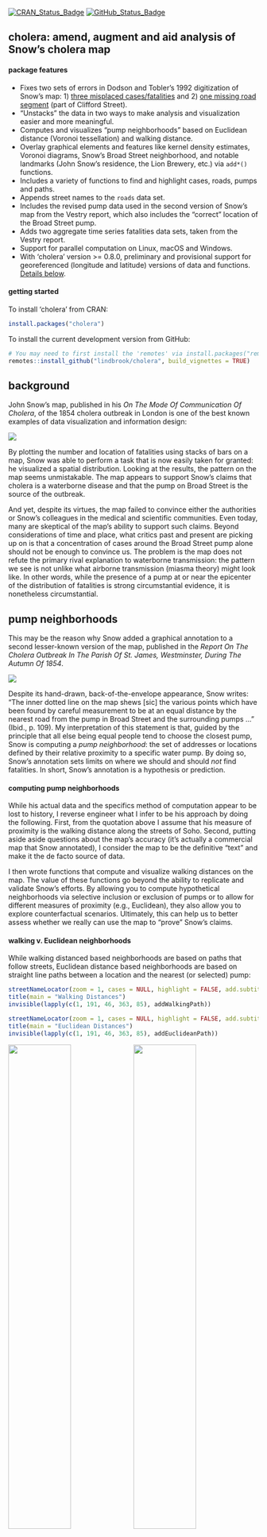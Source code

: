 
<!-- README.md is generated from README.Rmd. Please edit that file -->
[![CRAN\_Status\_Badge](https://www.r-pkg.org/badges/version/cholera)](https://cran.r-project.org/package=cholera)
[![GitHub\_Status\_Badge](https://img.shields.io/badge/GitHub-0.8.0.9527-red.svg)](https://github.com/lindbrook/cholera/blob/master/NEWS.md)
## cholera: amend, augment and aid analysis of Snow’s cholera map

#### package features

- Fixes two sets of errors in Dodson and Tobler’s 1992 digitization of
  Snow’s map: 1) [three misplaced
  cases/fatalities](https://github.com/lindbrook/cholera/blob/master/docs/notes/duplicate.missing.cases.notes.md)
  and 2) [one missing road
  segment](https://github.com/lindbrook/cholera/blob/master/docs/notes/clifford.md)
  (part of Clifford Street).
- “Unstacks” the data in two ways to make analysis and visualization
  easier and more meaningful.
- Computes and visualizes “pump neighborhoods” based on Euclidean
  distance (Voronoi tessellation) and walking distance.
- Overlay graphical elements and features like kernel density estimates,
  Voronoi diagrams, Snow’s Broad Street neighborhood, and notable
  landmarks (John Snow’s residence, the Lion Brewery, etc.) via `add*()`
  functions.
- Includes a variety of functions to find and highlight cases, roads,
  pumps and paths.
- Appends street names to the `roads` data set.
- Includes the revised pump data used in the second version of Snow’s
  map from the Vestry report, which also includes the “correct” location
  of the Broad Street pump.
- Adds two aggregate time series fatalities data sets, taken from the
  Vestry report.
- Support for parallel computation on Linux, macOS and Windows.
- With ‘cholera’ version \>= 0.8.0, preliminary and provisional support
  for georeferenced (longitude and latitude) versions of data and
  functions. [Details below](#longitude-and-latitude).

#### getting started

To install ‘cholera’ from CRAN:

``` r
install.packages("cholera")
```

To install the current development version from GitHub:

``` r
# You may need to first install the 'remotes' via install.packages("remotes").
remotes::install_github("lindbrook/cholera", build_vignettes = TRUE)
```

## background

John Snow’s map, published in his *On The Mode Of Communication Of
Cholera*, of the 1854 cholera outbreak in London is one of the best
known examples of data visualization and information design:

![](vignettes/msu-snows-mapB.jpg)

By plotting the number and location of fatalities using stacks of bars
on a map, Snow was able to perform a task that is now easily taken for
granted: he visualized a spatial distribution. Looking at the results,
the pattern on the map seems unmistakable. The map appears to support
Snow’s claims that cholera is a waterborne disease and that the pump on
Broad Street is the source of the outbreak.

And yet, despite its virtues, the map failed to convince either the
authorities or Snow’s colleagues in the medical and scientific
communities. Even today, many are skeptical of the map’s ability to
support such claims. Beyond considerations of time and place, what
critics past and present are picking up on is that a concentration of
cases around the Broad Street pump alone should not be enough to
convince us. The problem is the map does not refute the primary rival
explanation to waterborne transmission: the pattern we see is not unlike
what airborne transmission (miasma theory) might look like. In other
words, while the presence of a pump at or near the epicenter of the
distribution of fatalities is strong circumstantial evidence, it is
nonetheless circumstantial.

## pump neighborhoods

This may be the reason why Snow added a graphical annotation to a second
lesser-known version of the map, published in the *Report On The Cholera
Outbreak In The Parish Of St. James, Westminster, During The Autumn Of
1854*.

![](vignettes/fig12-6.png)

Despite its hand-drawn, back-of-the-envelope appearance, Snow writes:
“The inner dotted line on the map shews \[sic\] the various points which
have been found by careful measurement to be at an equal distance by the
nearest road from the pump in Broad Street and the surrounding pumps …”
(Ibid., p. 109). My interpretation of this statement is that, guided by
the principle that all else being equal people tend to choose the
closest pump, Snow is computing a *pump neighborhood*: the set of
addresses or locations defined by their relative proximity to a specific
water pump. By doing so, Snow’s annotation sets limits on where we
should and should *not* find fatalities. In short, Snow’s annotation is
a hypothesis or prediction.

#### computing pump neighborhoods

While his actual data and the specifics method of computation appear to
be lost to history, I reverse engineer what I infer to be his approach
by doing the following. First, from the quotation above I assume that
his measure of proximity is the walking distance along the streets of
Soho. Second, putting aside aside questions about the map’s accuracy
(it’s actually a commercial map that Snow annotated), I consider the map
to be the definitive “text” and make it the de facto source of data.

I then wrote functions that compute and visualize walking distances on
the map. The value of these functions go beyond the ability to replicate
and validate Snow’s efforts. By allowing you to compute hypothetical
neighborhoods via selective inclusion or exclusion of pumps or to allow
for different measures of proximity (e.g., Euclidean), they also allow
you to explore counterfactual scenarios. Ultimately, this can help us to
better assess whether we really can use the map to “prove” Snow’s
claims.

#### walking v. Euclidean neighborhoods

While walking distanced based neighborhoods are based on paths that
follow streets, Euclidean distance based neighborhoods are based on
straight line paths between a location and the nearest (or selected)
pump:

``` r
streetNameLocator(zoom = 1, cases = NULL, highlight = FALSE, add.subtitle = FALSE, add.title = FALSE)
title(main = "Walking Distances")
invisible(lapply(c(1, 191, 46, 363, 85), addWalkingPath))

streetNameLocator(zoom = 1, cases = NULL, highlight = FALSE, add.subtitle = FALSE, add.title = FALSE)
title(main = "Euclidean Distances")
invisible(lapply(c(1, 191, 46, 363, 85), addEuclideanPath))
```

<img src="man/figures/README-unnamed-chunk-4-1.png" width="50%" /><img src="man/figures/README-unnamed-chunk-4-2.png" width="50%" />

To build a neighborhood, we apply this algorithm to each location or
“address” with at least one observed fatality. This builds the
“observed” neighborhood:

``` r
plot(neighborhoodWalking())
plot(neighborhoodEuclidean())
```

<img src="man/figures/README-unnamed-chunk-5-1.png" width="50%" /><img src="man/figures/README-unnamed-chunk-5-2.png" width="50%" />

Ultimately, for testing purposes we want the “expected” neighborhoods.
For walking neighborhoods, I use the same approach but use simulated
data. Using `sp::spsample()` and `sp::Polygon()`, I place 20,000
regularly spaced points, which lie approximately 6 meters apart,
`unitMeter(dist(regular.cases[1:2, ]))`, across the face of the map and
then compute the shortest path to the nearest pump.

``` r
plot(neighborhoodWalking(case.set = "expected"), "area.polygons")
```

<img src="man/figures/README-unnamed-chunk-6-1.png" width="50%" />

For Euclidean distance based neighborhoods, we can use the same
simulated data and compute the as-the-crow-flies distance to the nearest
pump. Or, we can leverage a more computationally efficient approach,
Voronoi tessellation, which will produce the same neighborhoods.

``` r
plot(neighborhoodEuclidean(case.set = "expected"))
plot(neighborhoodVoronoi())
```

<img src="man/figures/README-unnamed-chunk-7-1.png" width="50%" /><img src="man/figures/README-unnamed-chunk-7-2.png" width="50%" />

#### exploring walking neighborhoods

To explore “observed” walking neighborhoods, use `neighborhoodWalking()`
with the `pump.select` argument:

``` r
plot(neighborhoodWalking(pump.select = 6:7))
plot(neighborhoodWalking(pump.select = -7))
```

<img src="man/figures/README-unnamed-chunk-8-1.png" width="50%" /><img src="man/figures/README-unnamed-chunk-8-2.png" width="50%" />

To explore “expected” walking neighborhoods, add the case.set =
“expected” argument:

``` r
plot(neighborhoodWalking(pump.select = 6:7, case.set = "expected"), type = "area.polygons")
plot(neighborhoodWalking(pump.select = -7, case.set = "expected"), type = "area.polygons")
```

<img src="man/figures/README-unnamed-chunk-9-1.png" width="50%" /><img src="man/figures/README-unnamed-chunk-9-2.png" width="50%" />

#### exploring Euclidean neighborhoods

To explore “observed” Euclidean neighborhoods, use
`neighborhoodEuclidean()` with the `pump.select` argument:

``` r
plot(neighborhoodEuclidean(pump.select = 6:7))
plot(neighborhoodEuclidean(pump.select = -7))
```

<img src="man/figures/README-unnamed-chunk-10-1.png" width="50%" /><img src="man/figures/README-unnamed-chunk-10-2.png" width="50%" />

To explore “expected” Euclidean neighborhoods, use
`neighborhoodVoronoi()` with the `pump.select` argument:

``` r
plot(neighborhoodVoronoi(pump.select = 6:7))
plot(neighborhoodVoronoi(pump.select = -7))
```

<img src="man/figures/README-unnamed-chunk-11-1.png" width="50%" /><img src="man/figures/README-unnamed-chunk-11-2.png" width="50%" />

#### parallelization

Parallelization is implemented using the ‘parallel’ package, which is
part of the base R distribution. Where applicable, parallelization is
enabled by default via `multi.core = TRUE` (you can also set or limit
the number of cores by passing an integer or by setting
`multi.core = FALSE`. Note that although some precautions are taken in
the R application, the developers of the ‘parallel’ package strongly
discourage against using parallelization within a GUI or embedded
environment. See `vignette("Parallelization")` for details. That said,
I’ve had few, if any, problems with using the package in parallel on
macOS with either the [R application](https://www.r-project.org/) or the
[RStudio IDE](https://posit.co/products/open-source/rstudio/).

#### longitude and latitude

[‘cholera’](https://cran.r-project.org/package=cholera) now has
preliminary, limited support for georeferenced (longitude and latitude)
versions of some data and functions. This support goes beyond a proof of
concept but is currently less than a complete re-implementation of the
package’s native (non-georeferenced) functionality. The georeferencing
was done manually using [QGIS](https://qgis.org/); specifically its
Georeferencer tool and its interface to
[OpenStreetMap](https://www.openstreetmap.org). The target coordinate
reference system (CRS) of these data is EPSG:4326. What makes this
effort preliminary is that the choice of ground control points,
transformation type (e.g., thin plate spine), and resampling method
(e.g., nearest neighbor) are still in flux. Thus, results and
coordinates may change in the future.

Six functions are available:

``` r
snowMap(latlong = TRUE)
```

<img src="man/figures/README-latlong-1.png" width="50%" />

``` r
plot(walkingPath(latlong = TRUE))
plot(walkingPath())  # Dodson and Tobler native scale for comparison
```

<img src="man/figures/README-latlong_walking_path-1.png" width="50%" /><img src="man/figures/README-latlong_walking_path-2.png" width="50%" />

``` r
plot(euclideanPath(latlong = TRUE))
plot(euclideanPath())  # Dodson and Tobler native scale for comparison
```

<img src="man/figures/README-latlong_euclidean_path-1.png" width="50%" /><img src="man/figures/README-latlong_euclidean_path-2.png" width="50%" />

``` r
plot(neighborhoodEuclidean(latlong = TRUE))
```

<img src="man/figures/README-latlong_euclidean-1.png" width="50%" />

``` r
plot(neighborhoodVoronoi(latlong = TRUE))
```

<img src="man/figures/README-latlong_voronoi-1.png" width="50%" />

``` r
plot(neighborhoodWalking(latlong = TRUE))
```

<img src="man/figures/README-latlong_walking-1.png" width="50%" />

#### vignettes

The vignettes are available in the package as well as online at the
links below.

[Duplicate and Missing
Cases](https://github.com/lindbrook/cholera/blob/master/docs/vignettes/duplicate.missing.cases.md)
describes the two coding errors and the three misplaced cases that I
argue are present in Dodson and Tobler’s (1992) digitization of Snow’s
map.

[“Unstacking”
Bars](https://github.com/lindbrook/cholera/blob/master/docs/vignettes/unstacking.bars.md)
discusses the inferential and visual reasons to “unstack” bars. Then, it
describes the two “unstacked” data sets: one using “fatalities” and one
using “addresses” as the unit of observation.

[Roads](https://github.com/lindbrook/cholera/blob/master/docs/vignettes/roads.md)
covers issues related to roads. This includes discussion of how and why
I move pump \#5 from Queen Street (I) to Marlborough Mews, the overall
structure of the `roads` data set, “valid” road names, and my
back-of-the-envelope translation from the map’s nominal scale to meters
(and yards).

[voronoiPolygons(): Tiles, Triangles and
Polygons](https://github.com/lindbrook/cholera/blob/master/docs/vignettes/tiles.polygons.md)
focuses on the `voronoiPolygons()` function, which extracts the vertices
of triangles (Delaunay triangulation) and tiles (Dirichelet or Voronoi
tessellation) from `deldir::deldir()` for use with polygon() and other
functions.

[Kernel Density
Plot](https://github.com/lindbrook/cholera/blob/master/docs/vignettes/kernel.density.md)
discusses the the syntax of `addKernelDensity()`, which allows you to
define “populations” and subsets of pumps. This syntax is used in many
of the functions in ‘cholera’.

[Time
Series](https://github.com/lindbrook/cholera/blob/master/docs/vignettes/time.series.md)
discusses functions and data related to the aggregate time series
fatalities data and the questions surrounding the effect of the removal
of the handle from the Broad Street pump.

[Parallelization](https://github.com/lindbrook/cholera/blob/master/docs/vignettes/parallelization.md)
discusses the parallelization of selected functions and provides
benchmark timings.

#### lab notes

The lab notes, which are only available online, go into detail about
certain issues and topics discussed in the vignettes:

[note on duplicate and missing
cases](https://github.com/lindbrook/cholera/blob/master/docs/notes/duplicate.missing.cases.notes.md)
documents the specifics of how I fixed the two apparent coding errors
and three apparently misplaced cases in Dodson and Tobler’s data.

[Clifford Street missing
segment](https://github.com/lindbrook/cholera/blob/master/docs/notes/clifford.md)
discusses the missing segment at the far Eastern end of Clifford Street
in Dodson and Tobler’s (1992) digitization of Snow’s map.

[computing street
addresses](https://github.com/lindbrook/cholera/blob/master/docs/notes/unstacking.bars.notes.md)
discusses how I use orthogonal projection and hierarchical cluster
analysis to “unstack” bars and compute a stack’s “address”.

[Euclidean v. Voronoi
neighborhoods](https://github.com/lindbrook/cholera/blob/master/docs/notes/euclidean.voronoi.md)
discusses why there are separate functions, `neighborhoodEuclidean()`
and `neighborhoodVoronoi()`, for Euclidean distance based neighborhoods.

[points v.
polygons](https://github.com/lindbrook/cholera/blob/master/docs/notes/pump.neighborhoods.notes.md)
discusses the tradeoff between using points() and polygon() to plot
“expected” neighborhood using area plots and the computation of polygon
vertices.

[computing Voronoi diagrams with geographic
data](https://github.com/lindbrook/cholera/blob/master/docs/notes/latlongVoronoi.md)
describes the problems and a working solution for computing Voronoi
diagrams with data that use latitude and longitude.

[references](https://github.com/lindbrook/cholera/blob/master/docs/notes/references.md)
is an informal list of articles and books about cholera, John Snow and
the 1854 outbreak.
